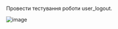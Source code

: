 Провести тестування роботи user_logout.

![image](https://user-images.githubusercontent.com/55207058/209973344-c5ad48f6-b7c9-47b1-8900-58986006afba.png)
